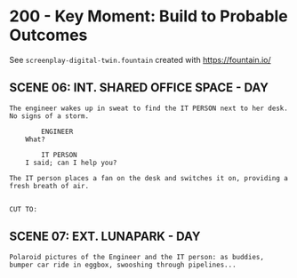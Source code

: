 # 200 - Key Moment: Build to Probable Outcomes

See ```screenplay-digital-twin.fountain``` created with https://fountain.io/

## SCENE 06: INT. SHARED OFFICE SPACE - DAY

```
The engineer wakes up in sweat to find the IT PERSON next to her desk. No signs of a storm.

        ENGINEER
    What?

        IT PERSON
    I said; can I help you?

The IT person places a fan on the desk and switches it on, providing a fresh breath of air.

                                                                    CUT TO:
```

## SCENE 07: EXT. LUNAPARK - DAY

```
Polaroid pictures of the Engineer and the IT person: as buddies, bumper car ride in eggbox, swooshing through pipelines...
```